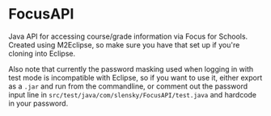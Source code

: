 # FocusAPI

Java API for accessing course/grade information via Focus for Schools. Created using M2Eclipse, so make sure you have that set up if you're cloning into Eclipse.

Also note that currently the password masking used when logging in with test mode is incompatible with Eclipse, so if you want to use it, either export as a `.jar` and run from the commandline, or comment out the password input line in `src/test/java/com/slensky/FocusAPI/test.java` and hardcode in your password.
